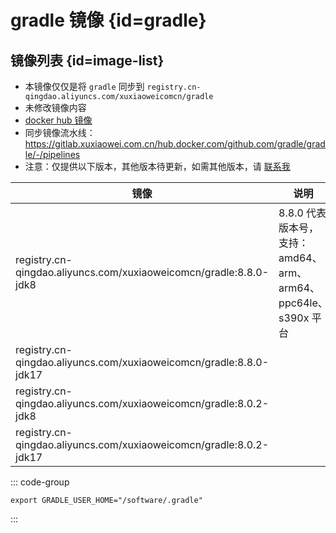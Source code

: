 # gradle 镜像 {id=gradle}

## 镜像列表 {id=image-list}

- 本镜像仅仅是将 `gradle` 同步到 `registry.cn-qingdao.aliyuncs.com/xuxiaoweicomcn/gradle`
- 未修改镜像内容
- [docker hub 镜像](https://hub.docker.com/_/gradle)
- 同步镜像流水线：https://gitlab.xuxiaowei.com.cn/hub.docker.com/github.com/gradle/gradle/-/pipelines
- 注意：仅提供以下版本，其他版本待更新，如需其他版本，请 [联系我](../../../guide/website.md)

| 镜像                                                                 | 说明                                              |
|--------------------------------------------------------------------|-------------------------------------------------|
| registry.cn-qingdao.aliyuncs.com/xuxiaoweicomcn/gradle:8.8.0-jdk8  | 8.8.0 代表版本号，支持：amd64、arm、arm64、ppc64le、s390x 平台 |
| registry.cn-qingdao.aliyuncs.com/xuxiaoweicomcn/gradle:8.8.0-jdk17 |                                                 |
| registry.cn-qingdao.aliyuncs.com/xuxiaoweicomcn/gradle:8.0.2-jdk8  |                                                 |
| registry.cn-qingdao.aliyuncs.com/xuxiaoweicomcn/gradle:8.0.2-jdk17 |                                                 |

::: code-group

```shell [本地仓库位置]
export GRADLE_USER_HOME="/software/.gradle"
```

:::

<style>

._image_registry_cn-qingdao_aliyuncs_com_xuxiaoweicomcn_gradle table tr th:nth-child(1), 
._image_registry_cn-qingdao_aliyuncs_com_xuxiaoweicomcn_gradle table tr td:nth-child(1) {
    min-width: 485px;
}

._image_registry_cn-qingdao_aliyuncs_com_xuxiaoweicomcn_gradle table tr th:nth-child(2), 
._image_registry_cn-qingdao_aliyuncs_com_xuxiaoweicomcn_gradle table tr td:nth-child(2) {
    min-width: 600px;
}

</style>